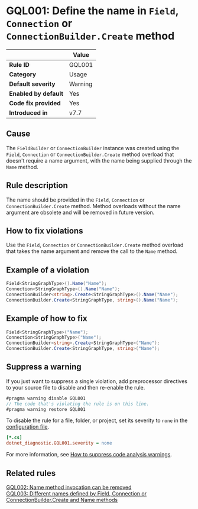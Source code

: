 # GQL001: Define the name in `Field`, `Connection` or `ConnectionBuilder.Create` method

|                        | Value   |
| ---------------------- | ------- |
| **Rule ID**            | GQL001  |
| **Category**           | Usage   |
| **Default severity**   | Warning |
| **Enabled by default** | Yes     |
| **Code fix provided**  | Yes     |
| **Introduced in**      | v7.7    |

## Cause

The `FieldBuilder` or `ConnectionBuilder` instance was created using the
`Field`, `Connection` or `ConnectionBuilder.Create` method overload that doesn't
require a name argument, with the name being supplied through the `Name` method.

## Rule description

The name should be provided in the `Field`, `Connection` or
`ConnectionBuilder.Create` method. Method overloads without the name argument
are obsolete and will be removed in future version.

## How to fix violations

Use the `Field`, `Connection` or `ConnectionBuilder.Create` method overload that
takes the name argument and remove the call to the `Name` method.

## Example of a violation

```c#
Field<StringGraphType>().Name("Name");
Connection<StringGraphType>().Name("Name");
ConnectionBuilder<string>.Create<StringGraphType>().Name("Name");
ConnectionBuilder.Create<StringGraphType, string>().Name("Name");
```

## Example of how to fix

```c#
Field<StringGraphType>("Name");
Connection<StringGraphType>("Name");
ConnectionBuilder<string>.Create<StringGraphType>("Name");
ConnectionBuilder.Create<StringGraphType, string>("Name");
```

## Suppress a warning

If you just want to suppress a single violation, add preprocessor directives to
your source file to disable and then re-enable the rule.

```csharp
#pragma warning disable GQL001
// The code that's violating the rule is on this line.
#pragma warning restore GQL001
```

To disable the rule for a file, folder, or project, set its severity to `none`
in the
[configuration file](https://learn.microsoft.com/en-us/dotnet/fundamentals/code-analysis/configuration-files).

```ini
[*.cs]
dotnet_diagnostic.GQL001.severity = none
```

For more information, see
[How to suppress code analysis warnings](https://learn.microsoft.com/en-us/dotnet/fundamentals/code-analysis/suppress-warnings).

## Related rules

[GQL002: Name method invocation can be removed](../gql002)  
[GQL003: Different names defined by Field, Connection or ConnectionBuilder.Create and Name methods](../gql003)
